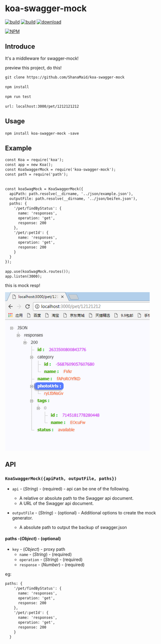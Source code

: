# koa-swagger-mock
[![build](https://img.shields.io/badge/npm-1.0.2-blue.svg)](https://github.com/ShanaMaid/koa-swagger-mock) 
[![build](https://img.shields.io/npm/l/express.svg)](https://github.com/ShanaMaid/koa-swagger-mock)
[![download](https://img.shields.io/npm/dt/koa-swagger-mock.svg?style=flat-square)](https://www.npmjs.com/package/koa-swagger-mock)

[![NPM](https://nodei.co/npm/koa-swagger-mock.png?downloads=true&downloadRank=true&stars=true)](https://nodei.co/npm/koa-swagger-mock/)
## Introduce
It's a middleware for swagger-mock!

preview this project, do this!
```
git clone https://github.com/ShanaMaid/koa-swagger-mock

npm install

npm run test

url: localhost:3000/pet/1212121212
```

## Usage
`npm install koa-swagger-mock -save`

## Example
```
const Koa = require('koa');
const app = new Koa();
const KoaSwaggerMock = require('koa-swagger-mock');
const path = require('path');


const koaSwagMock = KoaSwaggerMock({
  apiPath: path.resolve(__dirname, '../json/example.json'),
  outputFile: path.resolve(__dirname, '../json/beifen.json'),
  paths: {
    '/pet/findByStatus': {
      name: 'responses',
      operation: 'get',
      response: 200
    },
    '/pet/:petId': {
      name: 'responses',
      operation: 'get',
      response: 200
    }
  }
});

app.use(koaSwagMock.routes());
app.listen(3000);
```
this is mock resp!

![mock resp](./example/example.png)

## API
### `KoaSwaggerMock({apiPath, outputFile, paths})`

* `api` - (*String*) - (required) - api can be one of the following.
    - A relative or absolute path to the Swagger api document.
    - A URL of the Swagger api document.

* `outputFile` - (*String*) - (optional) - Additional options to create the mock generator.
    -  A absolute path to output the backup of swagger.json

#### paths -(*Object*) - (optional)
* `key` - (*Object*) - proxy path
    - `name` - (*String*) - (required)
    - `operation` - (*String*) - (required)
    - `response` - (*Number*) - (required)

eg:
```
paths: {
    '/pet/findByStatus': {
      name: 'responses',
      operation: 'get',
      response: 200
    },
    '/pet/:petId': {
      name: 'responses',
      operation: 'get',
      response: 200
    }
  }
```
